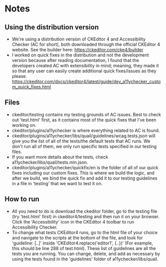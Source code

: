 ﻿# Notes

## Using the distribution version
- We're using a distribution version of CKEditor 4 and Accessibility Checker (AC for short), both downloaded through the official CKEditor 4 website. See the builder here: https://ckeditor.com/cke4/builder
- I worked on quick fixes in the distribution and not the development version because after reading documentation, I found that the developers created AC with extensibility in mind; meaning, they made it so that any user can easily create additional quick fixes/issues as they please. https://ckeditor.com/docs/ckeditor4/latest/guide/dev_a11ychecker_custom_quick_fixes.html

## Files
- ckeditor/testing contains my testing grounds of AC issues. Best to check out 'test.html' first, as it contains most of the quick fixes that I've been working on.
- ckeditor/plugins/a11ychecker is where everything related to AC is found.
- ckeditor/plugins/a11ychecker/libs/quail/guidelines/wcag.tests.json will give you the list of all of the tests/the default tests that AC runs. We don't run all of them, we only run specific tests specified in our testing files.
- If you want more details about the tests, check a11ychecker/libs/quail/tests.min.json. 
- ckeditor/plugins/a11ychecker/quickfix/en is the folder of all of our quick fixes including our custom fixes. This is where we build the logic, and after we build, we bind the quick fix and add it to our testing guidelines in a file in 'testing' that we want to test it on.

## How to run
- All you need to do is download the ckeditor folder, go to the testing file (try 'test.html' first) in ckeditor4/testing and then run it on your browser. Click the 'Accessibility' icon in the CKEditor 4 toolbar to run Accessibility Checker.
- To change what tests CKEditor4 runs, go to the html file of your choice and navigate to the scripts at the bottom of the file, and look for 'guideline: [..]' inside 'CKEditor4.replace('editor1', {..})' (For example, this should be line 288 of test.html). These list of guidelines are all the tests you are running. You can change, delete, and add as necessary by using the tests found in the 'guidelines' folder of a11ychecker/libs/quail.
